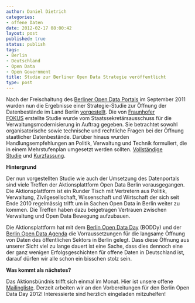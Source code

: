 ```yaml
---
author: Daniel Dietrich
categories:
- offene Daten
date: 2012-02-17 08:00:42
layout: post
published: true
status: publish
tags:
- Berlin
- Deutschland
- Open Data
- Open Government
title: Studie zur Berliner Open Data Strategie veröffentlicht
type: post
---
```


Nach der Freischaltung des [Berliner Open Data Portals](http://daten.berlin.de/) im September 2011 wurden nun die Ergebnisse einer Strategie-Studie zur Öffnung der Datenbestände im Land Berlin [vorgestellt](http://www.berlin.de/projektzukunft/ikt-wirtschaft/e-government/). Die von [Fraunhofer FOKUS](http://www.fokus.fraunhofer.de/de/motion/_motionnews/_2012_02_16_bodsStudie.html) erstellte Studie wurde vom Staatssekretärsausschuss für die Verwaltungsmodernisierung in Auftrag gegeben. Sie betrachtet sowohl organisatorische sowie technische und rechtliche Fragen bei der Öffnung staatlicher Datenbestände. Darüber hinaus wurden Handlungsempfehlungen an Politik, Verwaltung und Technik formuliert, die in einem Mehrstufenplan umgesetzt werden sollten. [Vollständige Studie](http://www.berlin.de/projektzukunft/fileadmin/user_upload/pdf/sonstiges/Berliner_Open_Data-Strategie_2012.pdf) und [Kur](http://www.berlin.de/projektzukunft/fileadmin/user_upload/pdf/sonstiges/Berliner_Open_Data-Strategie_kurzfassung_01.pdf)[zfassung](http://www.berlin.de/projektzukunft/fileadmin/user_upload/pdf/sonstiges/Berliner_Open_Data-Strategie_kurzfassung_01.pdf).

**Hintergrund**

Der nun vorgestellten Studie wie auch der Umsetzung des Datenportals sind viele Treffen der Aktionsplattform Open Data Berlin vorausgegangen. Die Aktionsplattform ist ein Runder Tisch mit Vertretern aus Politik, Verwaltung, Zivilgesellschaft, Wissenschaft und Wirtschaft der sich seit Ende 2010 regelmässig trifft um in Sachen Open Data in Berlin weiter zu kommen. Die Treffen haben dazu beigetragen Vertrauen zwischen Verwaltung und Open Data Bewegung aufzubauen.

Die Aktionsplattform hat mit dem [Berlin Open Data Day](http://berlin.opendataday.de/ueber/berliner-open-data-day/) (BODDy) und der [Berlin Open Data Agenda](http://berlin.opendataday.de/agenda/) die Vorraussetzungen für die langsame Öffnung von Daten des öffentlichen Sektors in Berlin gelegt. Dass diese Öffnung aus unserer Sicht viel zu lange dauert ist eine Sache, dass dies dennoch eine der ganz wenigen Erfolgsgeschichten für offene Daten in Deutschland ist, darauf dürfen wir alle schon ein bisschen stolz sein.

**Was kommt als nächstes?**

Das Aktionsbündnis trifft sich einmal im Monat. Hier ist unsere offene [Mailingliste](http://lists.okfn.org/mailman/listinfo/d2b1). Derzeit arbeiten wir an den Vorbereitungen für den Berlin Open Data Day 2012! Interessierte sind herzlich eingeladen mitzuhelfen!